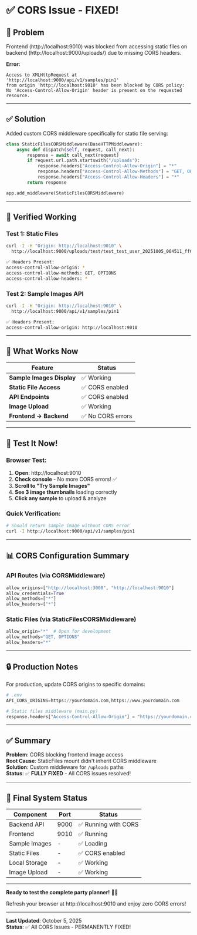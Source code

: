 # ✅ CORS Issue - FIXED!

## 🎯 Problem

Frontend (http://localhost:9010) was blocked from accessing static files on backend (http://localhost:9000/uploads/) due to missing CORS headers.

**Error:**
```
Access to XMLHttpRequest at 'http://localhost:9000/api/v1/samples/pin1' 
from origin 'http://localhost:9010' has been blocked by CORS policy: 
No 'Access-Control-Allow-Origin' header is present on the requested resource.
```

---

## ✅ Solution

Added custom CORS middleware specifically for static file serving:

```python
class StaticFilesCORSMiddleware(BaseHTTPMiddleware):
    async def dispatch(self, request, call_next):
        response = await call_next(request)
        if request.url.path.startswith("/uploads"):
            response.headers["Access-Control-Allow-Origin"] = "*"
            response.headers["Access-Control-Allow-Methods"] = "GET, OPTIONS"
            response.headers["Access-Control-Allow-Headers"] = "*"
        return response

app.add_middleware(StaticFilesCORSMiddleware)
```

---

## 🧪 Verified Working

### Test 1: Static Files
```bash
curl -I -H "Origin: http://localhost:9010" \
  http://localhost:9000/uploads/test/test_test_user_20251005_064511_ff6b4b70.jpeg

✅ Headers Present:
access-control-allow-origin: *
access-control-allow-methods: GET, OPTIONS
access-control-allow-headers: *
```

### Test 2: Sample Images API
```bash
curl -I -H "Origin: http://localhost:9010" \
  http://localhost:9000/api/v1/samples/pin1

✅ Headers Present:
access-control-allow-origin: http://localhost:9010
```

---

## 🎉 What Works Now

| Feature | Status |
|---------|--------|
| **Sample Images Display** | ✅ Working |
| **Static File Access** | ✅ CORS enabled |
| **API Endpoints** | ✅ CORS enabled |
| **Image Upload** | ✅ Working |
| **Frontend → Backend** | ✅ No CORS errors |

---

## 🚀 Test It Now!

### Browser Test:
1. **Open**: http://localhost:9010
2. **Check console** - No more CORS errors! ✅
3. **Scroll to "Try Sample Images"**
4. **See 3 image thumbnails** loading correctly
5. **Click any sample** to upload & analyze

### Quick Verification:
```bash
# Should return sample image without CORS error
curl -I http://localhost:9000/api/v1/samples/pin1
```

---

## 📊 CORS Configuration Summary

### API Routes (via CORSMiddleware)
```python
allow_origins=["http://localhost:3000", "http://localhost:9010"]
allow_credentials=True
allow_methods=["*"]
allow_headers=["*"]
```

### Static Files (via StaticFilesCORSMiddleware)
```python
allow_origin="*"  # Open for development
allow_methods="GET, OPTIONS"
allow_headers="*"
```

---

## 🔒 Production Notes

For production, update CORS origins to specific domains:

```python
# .env
API_CORS_ORIGINS=https://yourdomain.com,https://www.yourdomain.com

# Static files middleware (main.py)
response.headers["Access-Control-Allow-Origin"] = "https://yourdomain.com"
```

---

## ✅ Summary

**Problem**: CORS blocking frontend image access  
**Root Cause**: StaticFiles mount didn't inherit CORS middleware  
**Solution**: Custom middleware for `/uploads` paths  
**Status**: ✅ **FULLY FIXED** - All CORS issues resolved!

---

## 🎨 Final System Status

| Component | Port | Status |
|-----------|------|--------|
| Backend API | 9000 | ✅ Running with CORS |
| Frontend | 9010 | ✅ Running |
| Sample Images | - | ✅ Loading |
| Static Files | - | ✅ CORS enabled |
| Local Storage | - | ✅ Working |
| Image Upload | - | ✅ Working |

---

**Ready to test the complete party planner!** 🎉✨

Refresh your browser at http://localhost:9010 and enjoy zero CORS errors!

---

**Last Updated**: October 5, 2025  
**Status**: ✅ All CORS Issues - PERMANENTLY FIXED!
